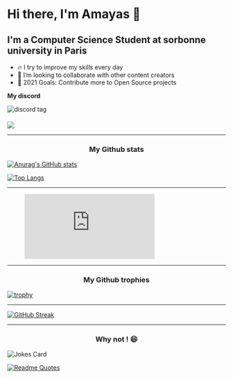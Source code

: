 # Hi there, I'm Amayas 👋

## I'm a Computer Science Student at sorbonne university in Paris

- 🔥 I try to improve my skills every day
- 🌱 I’m looking to collaborate with other content creators
- 🥅 2021 Goals: Contribute more to Open Source projects

**My discord**

<img alt="discord tag" src='https://discord.c99.nl/widget/theme-2/640319226061520908.png' />

####

![](https://komarev.com/ghpvc/?username=Amayas29)

---

<h3 align="center">My Github stats</h3>

[![Anurag's GitHub stats](https://github-readme-stats.vercel.app/api?username=Amayas29&count_private=true&show_icons=true&theme=nord&custom_title=Amayas's+GitHub+Stats&include_all_commits=true)](https://github.com/anuraghazra/github-readme-stats)


[![Top Langs](https://github-readme-stats.vercel.app/api/top-langs/?username=Amayas29&show_icons=true&theme=nord&layout=compact&langs_count=10&custom_title=Most+used+languages&card_width=400)](https://github.com/anuraghazra/github-readme-stats)


---

<!--START_SECTION:waka-->

<figure><embed src="https://wakatime.com/share/@Amayas29/3df00f58-f290-4e6b-89a4-fe479eb063f9.svg"></embed></figure>

<!--END_SECTION:waka-->

---

<h3 align="center">My Github trophies</h3>


[![trophy](https://github-profile-trophy.vercel.app/?username=Amayas29&column=3&margin-w=15&margin-h=15&theme=onedark)](https://github.com/ryo-ma/github-profile-trophy)

---

[![GitHub Streak](http://github-readme-streak-stats.herokuapp.com?user=Amayas29&theme=dark)](https://git.io/streak-stats)

---

<h3 align="center">Why not ! 😆</h3>

![Jokes Card](https://readme-jokes.vercel.app/api)

[![Readme Quotes](https://quotes-github-readme.vercel.app/api?type=horizontal)](https://github.com/piyushsuthar/github-readme-quotes)
